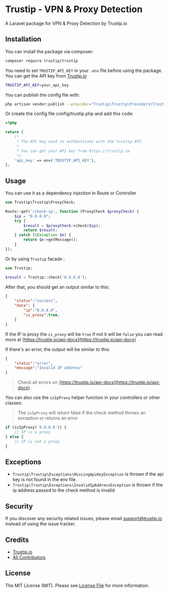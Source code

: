 # Trustip - VPN & Proxy Detection
A Laravel package for VPN & Proxy Detection by Trustip.io

## Installation
You can install the package via composer:

```sh
composer require trustip/trustip
```

You need to set `TRUSTIP_API_KEY` in your `.env` file before using the package. You can get the API key from [Trustip.io](https://trustip.io/)
```sh
TRUSTIP_API_KEY=your_api_key
```

You can publish the config file with:
```sh
php artisan vendor:publish --provider="Trustip\Trustip\Providers\TrustipServiceProvider" 
```

Or create the config file config/trustip.php and add this code:
```php
<?php

return [
    /*
     * The API key used to authenticate with the trustip API.
     *
     * You can get your API key from https://trustip.io
     */
    'api_key' => env('TRUSTIP_API_KEY'),
];

```

## Usage
You can use it as a dependency injection in Route or Controller
```php
use Trustip\Trustip\ProxyCheck;

Route::get('/check-ip', function (ProxyCheck $proxyCheck) {
    $ip = "8.8.8.8";
    try {
        $result = $proxyCheck->check($ip);
        return $result;
    } catch (\Exception $e) {
        return $e->getMessage();
    }
});
```
Or by using `Trustip` facade :
```php
use Trustip;

$result = Trustip::check('8.8.8.8');

```
After that, you should get an output similar to this:
```json
{
    "status":"success",
    "data": {
        "ip":"8.8.8.8",
        "is_proxy":true,
    }
}
```
If the IP is proxy the `is_proxy` will be `true` if not it will be `false` you can read more at [https://trustip.io/api-docs](https://trustip.io/api-docs)

If there's an error, the output will be similar to this:
```json
{
    "status":"error",
    "message":"Invalid IP address"
}
```
> Check all errors on [https://trustip.io/api-docs](https://trustip.io/api-docs).


You can also use the `isIpProxy` helper function in your controllers or other classes:
> The `isIpProxy` will return false if the check method throws an exception or returns an error
```php
if (isIpProxy('8.8.8.8')) {
    // IP is a proxy
} else {
    // IP is not a proxy
}
```

## Exceptions
- `Trustip\Trustip\Exceptions\MissingApiKeyException` is thrown if the api key is not found in the env file.
- `Trustip\Trustip\Exceptions\InvalidIpAddressException` is thrown if the ip address passed to the check method is invalid

## Security
If you discover any security related issues, please email support@trustip.io instead of using the issue tracker.

## Credits
- [Trustip.io](https://trustip.io/)
- [All Contributors](../../contributors)

## License
The MIT License (MIT). Please see [License File](LICENSE.md) for more information.
